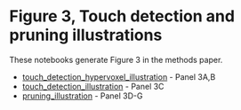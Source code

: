 # Figure 3, Touch detection and pruning illustrations

These notebooks generate Figure 3 in the methods paper.

* [touch_detection_hypervoxel_illustration](touch_detection_hypervoxel_illustration.ipynb) - Panel 3A,B
* [touch_detection_illustration](touch_detection_illustration.ipynb) - Panel 3C
* [pruning_illustration](pruning_illustration.ipynb) - Panel 3D-G
